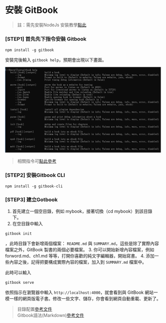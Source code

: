 # 安裝 GitBook
> 註：需先安裝NodeJs
> 安裝教學<a href="https://wastemobile.gitbooks.io/gitbook-chinese/content/book/gitbook-cli.html">點此</a>
  
### [STEP1] 首先先下指令安裝 Gitbook
```
npm install -g gitbook
```
安裝完後輸入 `gitbook help`，預期會出現以下畫面。

![](/source/help.png)  
> 相關指令可<a href="https://wastemobile.gitbooks.io/gitbook-chinese/content/book/gitbook-cli.html">點此參考</a>
 
 ### [STEP2] 安裝Gitbook CLI
 ```
 npm install -g gitbook-cli
 ```
   
### [STEP3] 建立Gotbook
1. 首先建立一個空目錄，例如 mybook，接著切換（cd mybook）到該目錄下。
2. 在空目錄中輸入
 
 ```
gitbook init
 ```
，此時目錄下會新增兩個檔案： `README.md` 與 `SUMMARY.md`，這些是除了實際內容檔案之外，GitBook 製書的兩個必要檔案。
3. 你可以開始新增內容檔案，例如 forword.md、ch1.md 等等，打開你喜歡的純文字編輯器，開始寫書。
4. 添加一些內容之後，記得把要構成實際內容的檔案，加入到 `SUMMARY.md` 檔案中。  
  
此時可以輸入 
 ```
gitbook serve
 ```
依照指示在瀏覽器中輸入 `http://localhost:4000`，就會看到與 GitBook 網站一模一樣的網頁版電子書。修改一些文字、儲存，你會看到網頁自動重載、更新了。

> 目錄配置<a href="https://markdown.tw/#philosophy">參考文件</a>  
> Gitbook語法(Markdown)<a href="https://markdown.tw/#philosophy">參考文件</a>
